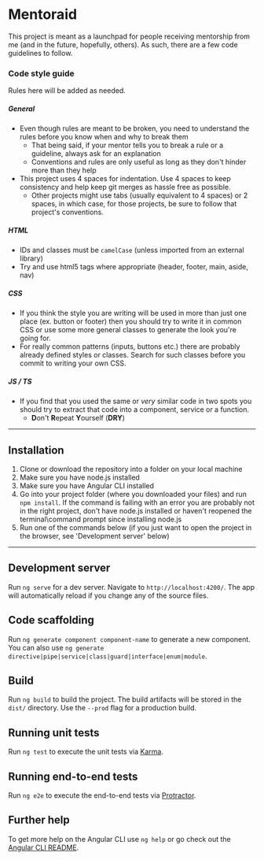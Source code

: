 # Mentoraid

This project is meant as a launchpad for people receiving mentorship from me (and in the future, hopefully, others).
As such, there are a few code guidelines to follow.

### Code style guide
Rules here will be added as needed.

##### General
* Even though rules are meant to be broken, you need to understand the rules before you know when and why to break them
    * That being said, if your mentor tells you to break a rule or a guideline, always ask for an explanation
    * Conventions and rules are only useful as long as they don't hinder more than they help
* This project uses 4 spaces for indentation. Use 4 spaces to keep consistency and help keep git merges as hassle free as possible.
    * Other projects might use tabs (usually equivalent to 4 spaces) or 2 spaces, in which case, for those projects, be sure to follow that project's conventions.

##### HTML
* IDs and classes must be `camelCase` (unless imported from an external library)
* Try and use html5 tags where appropriate (header, footer, main, aside, nav)

##### CSS
* If you think the style you are writing will be used in more than just one place (ex. button or footer) then you should try to write it in common CSS or use some more general classes to generate the look you're going for.
* For really common patterns (inputs, buttons etc.) there are probably already defined styles or classes. Search for such classes before you commit to writing your own CSS.

##### JS / TS
* If you find that you used the same or *very* similar code in two spots you should try to extract that code into a component, service or a function.
    * **D**on't **R**epeat **Y**ourself (**DRY**) 
___
## Installation

1. Clone or download the repository into a folder on your local machine
2. Make sure you have node.js installed
3. Make sure you have Angular CLI installed
4. Go into your project folder (where you downloaded your files) and run `npm install`. If the command is failing with an error you are probably not in the right project, don't have node.js installed or haven't reopened the terminal\command prompt since installing node.js
5. Run one of the commands below (if you just want to open the project in the browser, see 'Development server' below)
___
## Development server
Run `ng serve` for a dev server. Navigate to `http://localhost:4200/`. The app will automatically reload if you change any of the source files.

## Code scaffolding
Run `ng generate component component-name` to generate a new component. You can also use `ng generate directive|pipe|service|class|guard|interface|enum|module`.

## Build
Run `ng build` to build the project. The build artifacts will be stored in the `dist/` directory. Use the `--prod` flag for a production build.

## Running unit tests
Run `ng test` to execute the unit tests via [Karma](https://karma-runner.github.io).

## Running end-to-end tests
Run `ng e2e` to execute the end-to-end tests via [Protractor](http://www.protractortest.org/).

## Further help
To get more help on the Angular CLI use `ng help` or go check out the [Angular CLI README](https://github.com/angular/angular-cli/blob/master/README.md).
